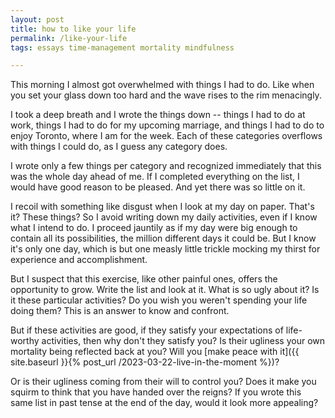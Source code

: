 ```yaml
---
layout: post
title: how to like your life
permalink: /like-your-life
tags: essays time-management mortality mindfulness

---
```


This morning I almost got overwhelmed with things I had to do.
Like when you set your glass down too hard and the wave rises to the rim menacingly.
<!--more-->
I took a deep breath and I wrote the things down -- things I had to do at work, things I had to do for my upcoming marriage, and things I had to do to enjoy Toronto, where I am for the week.
Each of these categories overflows with things I could do, as I guess any category does.

I wrote only a few things per category and recognized immediately that this was the whole day ahead of me.
If I completed everything on the list, I would have good reason to be pleased.
And yet there was so little on it.

I recoil with something like disgust when I look at my day on paper.
That's it?
These things?
So I avoid writing down my daily activities, even if I know what I intend to do.
I proceed jauntily as if my day were big enough to contain all its possibilities, the million different days it could be.
But I know it's only one day, which is but one measly little trickle mocking my thirst for experience and accomplishment.

But I suspect that this exercise, like other painful ones, offers the opportunity to grow.
Write the list and look at it.
What is so ugly about it?
Is it these particular activities?
Do you wish you weren't spending your life doing them?
This is an answer to know and confront.

But if these activities are good, if they satisfy your expectations of life-worthy activities, then why don't they satisfy you?
Is their ugliness your own mortality being reflected back at you?
Will you [make peace with it]({{ site.baseurl }}{% post_url /2023-03-22-live-in-the-moment %})?

Or is their ugliness coming from their will to control you?
Does it make you squirm to think that you have handed over the reigns?
If you wrote this same list in past tense at the end of the day, would it look more appealing?
